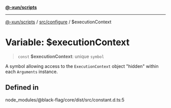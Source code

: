[**@-xun/scripts**](../../../README.md)

***

[@-xun/scripts](../../../README.md) / [src/configure](../README.md) / $executionContext

# Variable: $executionContext

> `const` **$executionContext**: unique `symbol`

A symbol allowing access to the `ExecutionContext` object "hidden" within
each `Arguments` instance.

## Defined in

node\_modules/@black-flag/core/dist/src/constant.d.ts:5
